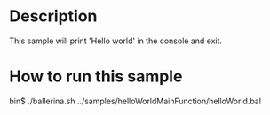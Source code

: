 Description
===========
This sample will print 'Hello world' in the console and exit.


How to run this sample
======================
bin$ ./ballerina.sh ../samples/helloWorldMainFunction/helloWorld.bal